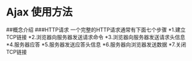 # Ajax 使用方法
##概念介绍
###HTTP请求
一个完整的HTTP请求通常有下面七个步骤
*1.建立TCP链接
*2.浏览器向服务器发送请求命令
*3.浏览器向服务器发送请求头信息
*4.服务器应答
*5.服务器发送应答头信息
*6.服务器向浏览器发送数据
*7.关闭TCP链接

